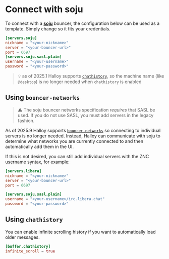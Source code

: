 # Connect with soju

To connect with a [**soju**](https://soju.im/) bouncer, the configuration below can be used as a template. Simply change so it fits your credentials.

```toml
[servers.soju]
nickname = "<your-nickname>"
server = "<your-bouncer-url>"
port = 6697
[servers.soju.sasl.plain]
username = "<your-username>"
password = "<your-password>"
```

> 💡  as of 2025.1 Halloy supports [`chathistory`](../configuration/servers/README.md#chathistory), so the machine name (like `@desktop`) is no longer needed when `chathistory` is enabled

## Using `bouncer-networks`

> ⚠️  The soju bouncer networks specification *requires* that SASL be used. If you do not use SASL, you must add servers in the legacy fashion.

As of 2025.9 Halloy supports [`bouncer-networks`](https://codeberg.org/emersion/soju/src/branch/master/doc/ext/bouncer-networks.md) so connecting to individual servers is no longer needed. Instead, Halloy can communicate with soju to determine what networks you are currently connected to and then automatically add them in the UI.

If this is not desired, you can still add individual servers with the ZNC username syntax, for example:

```toml
[servers.libera]
nickname = "<your-nickname>"
server = "<your-bouncer-url>"
port = 6697

[servers.soju.sasl.plain]
username = "<your-username>/irc.libera.chat"
password = "<your-password>"
```

## Using `chathistory`

You can enable infinite scrolling history if you want to automatically load older messages.

```toml
[buffer.chathistory]
infinite_scroll = true
```
